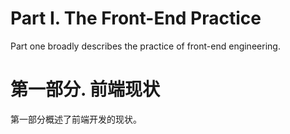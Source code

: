 # Part I. The Front-End Practice

Part one broadly describes the practice of front-end engineering.

# 第一部分. 前端现状

第一部分概述了前端开发的现状。
